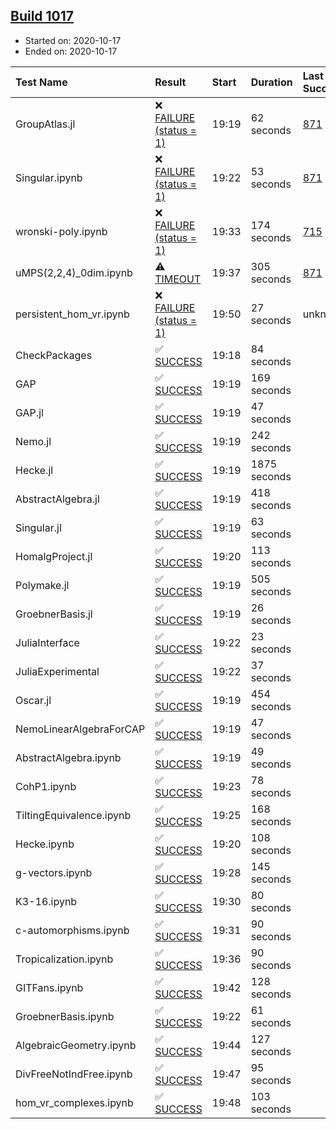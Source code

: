 ## [Build 1017](https://oscarci.mathematik.uni-kl.de/job/oscar-stable/1017/)

* Started on: 2020-10-17
* Ended on: 2020-10-17

| Test Name    | Result | Start | Duration | Last Success | First Failure |
|:-------------|:-------|:------|:---------|:-------------|:--------------|
| GroupAtlas.jl | ❌ [FAILURE (status = 1)](https://oscarci.mathematik.uni-kl.de/job/oscar-stable/1017/artifact/logs/build-1017/GroupAtlas.jl.log) | 19:19 | 62 seconds | [871](https://oscarci.mathematik.uni-kl.de/job/oscar-stable/871/) | [872](https://oscarci.mathematik.uni-kl.de/job/oscar-stable/872/) |
| Singular.ipynb | ❌ [FAILURE (status = 1)](https://oscarci.mathematik.uni-kl.de/job/oscar-stable/1017/artifact/logs/build-1017/Singular.ipynb.log) | 19:22 | 53 seconds | [871](https://oscarci.mathematik.uni-kl.de/job/oscar-stable/871/) | [872](https://oscarci.mathematik.uni-kl.de/job/oscar-stable/872/) |
| wronski-poly.ipynb | ❌ [FAILURE (status = 1)](https://oscarci.mathematik.uni-kl.de/job/oscar-stable/1017/artifact/logs/build-1017/wronski-poly.ipynb.log) | 19:33 | 174 seconds | [715](https://oscarci.mathematik.uni-kl.de/job/oscar-stable/715/) | [716](https://oscarci.mathematik.uni-kl.de/job/oscar-stable/716/) |
| uMPS(2,2,4)_0dim.ipynb | ⚠ [TIMEOUT](https://oscarci.mathematik.uni-kl.de/job/oscar-stable/1017/artifact/logs/build-1017/uMPS-2-2-4-_0dim.ipynb.log) | 19:37 | 305 seconds | [871](https://oscarci.mathematik.uni-kl.de/job/oscar-stable/871/) | [872](https://oscarci.mathematik.uni-kl.de/job/oscar-stable/872/) |
| persistent_hom_vr.ipynb | ❌ [FAILURE (status = 1)](https://oscarci.mathematik.uni-kl.de/job/oscar-stable/1017/artifact/logs/build-1017/persistent_hom_vr.ipynb.log) | 19:50 | 27 seconds | unknown | unknown |
| CheckPackages | ✅ [SUCCESS](https://oscarci.mathematik.uni-kl.de/job/oscar-stable/1017/artifact/logs/build-1017/CheckPackages.log) | 19:18 | 84 seconds |  |  |
| GAP | ✅ [SUCCESS](https://oscarci.mathematik.uni-kl.de/job/oscar-stable/1017/artifact/logs/build-1017/GAP.log) | 19:19 | 169 seconds |  |  |
| GAP.jl | ✅ [SUCCESS](https://oscarci.mathematik.uni-kl.de/job/oscar-stable/1017/artifact/logs/build-1017/GAP.jl.log) | 19:19 | 47 seconds |  |  |
| Nemo.jl | ✅ [SUCCESS](https://oscarci.mathematik.uni-kl.de/job/oscar-stable/1017/artifact/logs/build-1017/Nemo.jl.log) | 19:19 | 242 seconds |  |  |
| Hecke.jl | ✅ [SUCCESS](https://oscarci.mathematik.uni-kl.de/job/oscar-stable/1017/artifact/logs/build-1017/Hecke.jl.log) | 19:19 | 1875 seconds |  |  |
| AbstractAlgebra.jl | ✅ [SUCCESS](https://oscarci.mathematik.uni-kl.de/job/oscar-stable/1017/artifact/logs/build-1017/AbstractAlgebra.jl.log) | 19:19 | 418 seconds |  |  |
| Singular.jl | ✅ [SUCCESS](https://oscarci.mathematik.uni-kl.de/job/oscar-stable/1017/artifact/logs/build-1017/Singular.jl.log) | 19:19 | 63 seconds |  |  |
| HomalgProject.jl | ✅ [SUCCESS](https://oscarci.mathematik.uni-kl.de/job/oscar-stable/1017/artifact/logs/build-1017/HomalgProject.jl.log) | 19:20 | 113 seconds |  |  |
| Polymake.jl | ✅ [SUCCESS](https://oscarci.mathematik.uni-kl.de/job/oscar-stable/1017/artifact/logs/build-1017/Polymake.jl.log) | 19:19 | 505 seconds |  |  |
| GroebnerBasis.jl | ✅ [SUCCESS](https://oscarci.mathematik.uni-kl.de/job/oscar-stable/1017/artifact/logs/build-1017/GroebnerBasis.jl.log) | 19:19 | 26 seconds |  |  |
| JuliaInterface | ✅ [SUCCESS](https://oscarci.mathematik.uni-kl.de/job/oscar-stable/1017/artifact/logs/build-1017/JuliaInterface.log) | 19:22 | 23 seconds |  |  |
| JuliaExperimental | ✅ [SUCCESS](https://oscarci.mathematik.uni-kl.de/job/oscar-stable/1017/artifact/logs/build-1017/JuliaExperimental.log) | 19:22 | 37 seconds |  |  |
| Oscar.jl | ✅ [SUCCESS](https://oscarci.mathematik.uni-kl.de/job/oscar-stable/1017/artifact/logs/build-1017/Oscar.jl.log) | 19:19 | 454 seconds |  |  |
| NemoLinearAlgebraForCAP | ✅ [SUCCESS](https://oscarci.mathematik.uni-kl.de/job/oscar-stable/1017/artifact/logs/build-1017/NemoLinearAlgebraForCAP.log) | 19:19 | 47 seconds |  |  |
| AbstractAlgebra.ipynb | ✅ [SUCCESS](https://oscarci.mathematik.uni-kl.de/job/oscar-stable/1017/artifact/logs/build-1017/AbstractAlgebra.ipynb.log) | 19:19 | 49 seconds |  |  |
| CohP1.ipynb | ✅ [SUCCESS](https://oscarci.mathematik.uni-kl.de/job/oscar-stable/1017/artifact/logs/build-1017/CohP1.ipynb.log) | 19:23 | 78 seconds |  |  |
| TiltingEquivalence.ipynb | ✅ [SUCCESS](https://oscarci.mathematik.uni-kl.de/job/oscar-stable/1017/artifact/logs/build-1017/TiltingEquivalence.ipynb.log) | 19:25 | 168 seconds |  |  |
| Hecke.ipynb | ✅ [SUCCESS](https://oscarci.mathematik.uni-kl.de/job/oscar-stable/1017/artifact/logs/build-1017/Hecke.ipynb.log) | 19:20 | 108 seconds |  |  |
| g-vectors.ipynb | ✅ [SUCCESS](https://oscarci.mathematik.uni-kl.de/job/oscar-stable/1017/artifact/logs/build-1017/g-vectors.ipynb.log) | 19:28 | 145 seconds |  |  |
| K3-16.ipynb | ✅ [SUCCESS](https://oscarci.mathematik.uni-kl.de/job/oscar-stable/1017/artifact/logs/build-1017/K3-16.ipynb.log) | 19:30 | 80 seconds |  |  |
| c-automorphisms.ipynb | ✅ [SUCCESS](https://oscarci.mathematik.uni-kl.de/job/oscar-stable/1017/artifact/logs/build-1017/c-automorphisms.ipynb.log) | 19:31 | 90 seconds |  |  |
| Tropicalization.ipynb | ✅ [SUCCESS](https://oscarci.mathematik.uni-kl.de/job/oscar-stable/1017/artifact/logs/build-1017/Tropicalization.ipynb.log) | 19:36 | 90 seconds |  |  |
| GITFans.ipynb | ✅ [SUCCESS](https://oscarci.mathematik.uni-kl.de/job/oscar-stable/1017/artifact/logs/build-1017/GITFans.ipynb.log) | 19:42 | 128 seconds |  |  |
| GroebnerBasis.ipynb | ✅ [SUCCESS](https://oscarci.mathematik.uni-kl.de/job/oscar-stable/1017/artifact/logs/build-1017/GroebnerBasis.ipynb.log) | 19:22 | 61 seconds |  |  |
| AlgebraicGeometry.ipynb | ✅ [SUCCESS](https://oscarci.mathematik.uni-kl.de/job/oscar-stable/1017/artifact/logs/build-1017/AlgebraicGeometry.ipynb.log) | 19:44 | 127 seconds |  |  |
| DivFreeNotIndFree.ipynb | ✅ [SUCCESS](https://oscarci.mathematik.uni-kl.de/job/oscar-stable/1017/artifact/logs/build-1017/DivFreeNotIndFree.ipynb.log) | 19:47 | 95 seconds |  |  |
| hom_vr_complexes.ipynb | ✅ [SUCCESS](https://oscarci.mathematik.uni-kl.de/job/oscar-stable/1017/artifact/logs/build-1017/hom_vr_complexes.ipynb.log) | 19:48 | 103 seconds |  |  |

